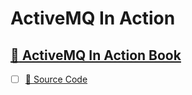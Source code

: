 # ActiveMQ In Action


## [ :notebook: ActiveMQ In Action Book](https://www.manning.com/books/activemq-in-action)

- [ ] [:scroll: Source Code](https://github.com/bsnyder/activemq-in-action)
